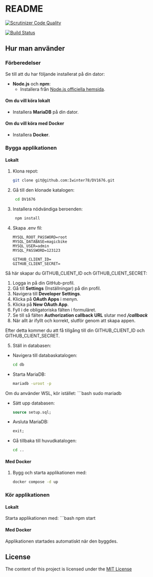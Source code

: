 # README
[![Scrutinizer Code Quality](https://scrutinizer-ci.com/g/Iwinter78/DV1676/badges/quality-score.png?b=main&s=dd5f89243c5c23c76581baa5111fa95c1988200a)](https://scrutinizer-ci.com/g/Iwinter78/DV1676/?branch=main)

[![Build Status](https://scrutinizer-ci.com/g/Iwinter78/DV1676/badges/build.png?b=main&s=0cae53a69b22388695801fc9c4d12f862708edfa)](https://scrutinizer-ci.com/g/Iwinter78/DV1676/build-status/main)

## Hur man använder

### Förberedelser

Se till att du har följande installerat på din dator:

- **Node.js** och **npm**:
  - Installera från [Node.js officiella hemsida](https://nodejs.org/en/download/package-manager).

#### Om du vill köra lokalt

- Installera **MariaDB** på din dator.

#### Om du vill köra med Docker

- Installera **Docker**.

### Bygga applikationen

#### Lokalt

1. Klona repot:
   ```bash
   git clone git@github.com:Iwinter78/DV1676.git

2. Gå till den klonade katalogen:
   ```bash
    cd DV1676

3. Installera nödvändiga beroenden:
   ```bash
    npm install

4. Skapa .env fil:
   ```env
   MYSQL_ROOT_PASSWORD=root
   MYSQL_DATABASE=magicbike
   MYSQL_USER=admin
   MYSQL_PASSWORD=123123
   
   GITHUB_CLIENT_ID=
   GITHUB_CLIENT_SECRET=

Så här skapar du GITHUB_CLIENT_ID och GITHUB_CLIENT_SECRET:
1. Logga in på din GitHub-profil.
2. Gå till **Settings** (Inställningar) på din profil.
3. Navigera till **Developer Settings**.
4. Klicka på **OAuth Apps** i menyn.
5. Klicka på **New OAuth App**.
6. Fyll i de obligatoriska fälten i formuläret.
7. Se till så fälten **Authorization callback URL** slutar med ***/callback***
8. När allt är ifyllt och korrekt, slutför genom att skapa appen.

Efter detta kommer du att få tillgång till din GITHUB_CLIENT_ID och GITHUB_CLIENT_SECRET.

5. Ställ in databasen:
- Navigera till databaskatalogen:
    ```bash
    cd db
- Starta MariaDB:
    ```bash
    mariadb -uroot -p
Om du använder WSL, kör istället:
    ```bash
    sudo mariadb
- Sätt upp databasen:
    ```sql
    source setup.sql;
- Avsluta MariaDB:
    ```sql
    exit;
- Gå tillbaka till huvudkatalogen:
    ```bash
    cd ..

#### Med Docker
1. Bygg och starta applikationen med:
    ```bash
    docker compose -d up

### Kör applikationen

#### Lokalt
Starta applikationen med:
    ```bash
    npm start

#### Med Docker
Applikationen startades automatiskt när den byggdes.

## License

The content of this project is licensed under the [MIT License](./LICENSE)